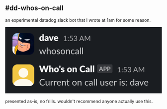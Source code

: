 #dd-whos-on-call
---
an experimental datadog slack bot that I wrote at 1am for some reason.

![look it works](who.png)

presented as-is, no frills. wouldn't recommend anyone actually use this.
